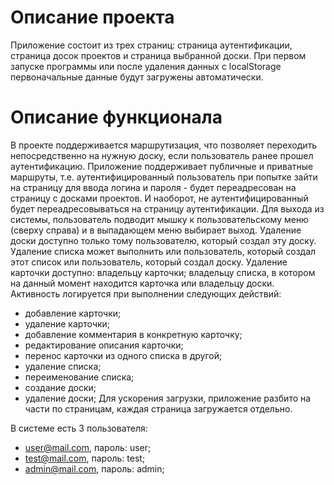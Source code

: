 # Описание проекта

Приложение состоит из трех страниц: страница аутентификации, страница досок проектов и страница выбранной доски. 
При первом запуске программы или после удаления данных с localStorage первоначальные данные будут загружены автоматически.

# Описание функционала

В проекте поддерживается маршрутизация, что позволяет переходить непосредственно на нужную доску, если пользователь ранее прошел аутентификацию. Приложение поддерживает публичные и приватные маршруты, т.е. аутентифицированный пользователь при попытке зайти на страницу для ввода логина и пароля - будет переадресован на страницу с досками проектов. И наоборот, не аутентифицированный будет переадресовываться на страницу аутентификации. 
Для выхода из системы, пользователь подводит мышку к пользовательскому меню (сверху справа) и в выпадающем меню выбирает выход.
Удаление доски доступно только тому пользователю, который создал эту доску.
Удаление списка может выполнить или пользователь, который создал этот список или пользователь, который создал доску.
Удаление карточки доступно: владельцу карточки; владельцу списка, в котором на данный момент находится карточка или владельцу доски.
Активность логируется при выполнении следующих действий: 
- добавление карточки;
- удаление карточки;
- добавление комментария в конкретную карточку;
- редактирование описания карточки;
- перенос карточки из одного списка в другой;
- удаление списка;
- переименование списка;
- создание доски;
- удаление доски;
Для ускорения загрузки, приложение разбито на части по страницам, каждая страница загружается отдельно.

В системе есть 3 пользователя:
- user@mail.com, пароль: user;
- test@mail.com, пароль: test;
- admin@mail.com, пароль: admin;

